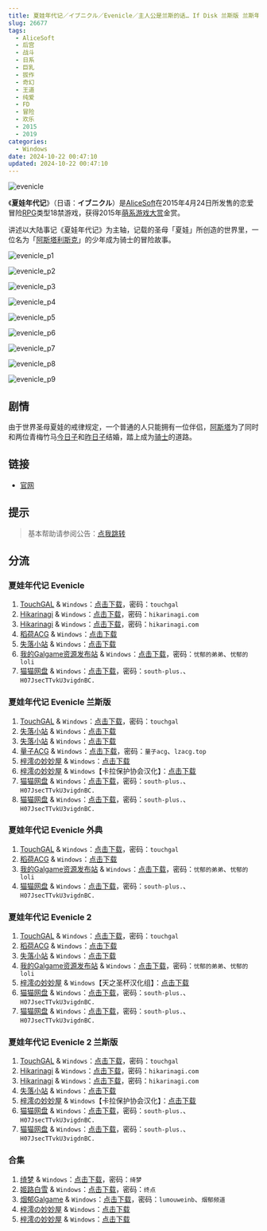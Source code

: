 ```yaml
---
title: 夏娃年代记／イブニクル／Evenicle／主人公是兰斯的话… If Disk 兰斯版 兰斯年代记 Rance 1 2 外典
slug: 26677
tags:
  - AliceSoft
  - 后宫
  - 战斗
  - 日系
  - 巨乳
  - 拔作
  - 奇幻
  - 王道
  - 纯爱
  - FD
  - 冒险
  - 欢乐
  - 2015
  - 2019
categories:
  - Windows
date: 2024-10-22 00:47:10
updated: 2024-10-22 00:47:10
---
```


![evenicle](https://static.saop.cc/vns/img/evenicle.webp)

《**夏娃年代记**》（日语：**イブニクル**）是[AliceSoft](https://zh.moegirl.org.cn/AliceSoft)在2015年4月24日所发售的恋爱冒险[RPG](https://zh.moegirl.org.cn/角色扮演类游戏)类型18禁游戏，获得2015年[萌系游戏大赏](https://zh.moegirl.org.cn/萌系游戏大赏)金赏。

<!-- more -->

讲述以大陆事记《夏娃年代记》为主轴，记载的圣母「夏娃」所创造的世界里，一位名为「[阿斯塔利斯克](https://zh.moegirl.org.cn/阿斯塔利斯克)」的少年成为骑士的冒险故事。

![evenicle_p1](https://static.saop.cc/vns/img/evenicle_p1.webp)

![evenicle_p2](https://static.saop.cc/vns/img/evenicle_p2.webp)

![evenicle_p3](https://static.saop.cc/vns/img/evenicle_p3.webp)

![evenicle_p4](https://static.saop.cc/vns/img/evenicle_p4.webp)

![evenicle_p5](https://static.saop.cc/vns/img/evenicle_p5.webp)

![evenicle_p6](https://static.saop.cc/vns/img/evenicle_p6.webp)

![evenicle_p7](https://static.saop.cc/vns/img/evenicle_p7.webp)

![evenicle_p8](https://static.saop.cc/vns/img/evenicle_p8.webp)

![evenicle_p9](https://static.saop.cc/vns/img/evenicle_p9.webp)

## 剧情

由于世界圣母夏娃的戒律规定，一个普通的人只能拥有一位伴侣，[阿斯塔](https://zh.moegirl.org.cn/阿斯塔利斯克)为了同时和两位青梅竹马[今日子](https://zh.moegirl.org.cn/昨日子和今日子)和[昨日子](https://zh.moegirl.org.cn/昨日子和今日子)结婚，踏上成为[骑士](https://zh.moegirl.org.cn/index.php?title=騎士制度(Evenicle)&action=edit&redlink=1)的道路。

## 链接

- [官网](https://www.alicesoft.com/evenicle/index.html)

## 提示

> 基本帮助请参阅公告：[点我跳转](/)

## 分流

### 夏娃年代记 Evenicle

1. [TouchGAL](https://www.touchgal.io/) & `Windows`：[点击下载](https://pan.touchgal.net/s/7qZ2fX)，密码：`touchgal`
2. [Hikarinagi](https://www.hikarinagi.com/) & `Windows`：[点击下载](https://pan.himoe.uk/s/x1ns4)，密码：`hikarinagi.com`
3. [Hikarinagi](https://www.hikarinagi.com/) & `Windows`：[点击下载](https://pan.himoe.uk/s/n5G4uq)，密码：`hikarinagi.com`
4. [稻荷ACG](https://amoebi.com/) & `Windows`：[点击下载](https://download.zrflie1.pw/PC/Evenicle.7z)
5. [失落小站](https://www.shinnku.com/) & `Windows`：[点击下载](https://www.shinnku.com/api/download/0/win/%E5%A4%8F%E5%A8%83%E5%B9%B4%E4%BB%A3%E8%AE%B0.7z)
6. [我的Galgame资源发布站](https://www.ttloli.com/) & `Windows`：[点击下载](https://www.ttloli.com/evenicle.html)，密码：`忧郁的弟弟`、`忧郁的loli`
7. [猫猫网盘](https://pan.sakiko.de/) & `Windows`：[点击下载](https://pan.sakiko.de/d/GalGame/SP%E5%90%8E%E7%AB%AF1%5BGalGame%E5%88%86%E5%8C%BA%5D/%E7%BB%88%E7%82%B9%E6%B1%89%E5%8C%96%E9%87%8D%E6%95%B4v2%E7%89%88-%E7%A6%BB%E6%95%A3/%E6%9C%AC%E4%BD%93-Part2/%5B%E3%82%A2%E3%83%AA%E3%82%B9%E3%82%BD%E3%83%95%E3%83%88%5D%20%E3%82%A4%E3%83%96%E3%83%8B%E3%82%AF%E3%83%AB%20%E5%A4%8F%E5%A8%83%E5%B9%B4%E4%BB%A3%E8%AE%B0%20Evenicle%20.rar?sign=CmX76sVwXSeoLwAWtiuWif2enx4RrX6qiT1sHWME8uM=:0)，密码：`south-plus.`、`H07JsecTTvkU3vigdnBC.`

### 夏娃年代记 Evenicle 兰斯版

1. [TouchGAL](https://www.touchgal.io/) & `Windows`：[点击下载](https://pan.touchgal.net/s/OxNtW)，密码：`touchgal`
2. [失落小站](https://www.shinnku.com/) & `Windows`：[点击下载](https://www.shinnku.com/api/download/0/win/%E5%A4%8F%E5%A8%83%E5%B9%B4%E4%BB%A3%E8%AE%B0%EF%BC%92%E5%85%B0%E6%96%AF%E7%89%88.7z)
3. [失落小站](https://www.shinnku.com/) & `Windows`：[点击下载](https://www.shinnku.com/api/download/zd/0501-1000/[150424][ALICESOFT]%20%E5%A4%8F%E5%A8%83%E5%B9%B4%E4%BB%A3%E8%AE%B0%20%E5%85%B0%E6%96%AF%E7%89%88.rar)
4. [量子ACG](https://lzacg.org/) & `Windows`：[点击下载](https://lzacg.org/5423)，密码：`量子acg`、`lzacg.top`
5. [梓澪の妙妙屋](https://zi0.cc/) & `Windows`：[点击下载](https://zi0.cc/d/%2C%E3%80%90RPG-%E8%A7%92%E8%89%B2%E6%89%AE%E6%BC%94%E6%B8%B8%E6%88%8F%E3%80%91/%E3%80%90PC%E3%80%91%E5%A4%8F%E5%A8%83%E5%B9%B4%E4%BB%A3%E8%AE%B0%20%E5%85%B0%E6%96%AF%E7%89%88/%E5%A4%8F%E5%A8%83%E5%B9%B4%E4%BB%A3%E8%AE%B0%20%E5%85%B0%E6%96%AF%E7%89%88.zip?sign=LC5OnaxHliPDKCg0YA1HfOzcVtl0MCjvE4HEWgj0GTc=:0)
6. [梓澪の妙妙屋](https://zi0.cc/) & `Windows`【卡拉保护协会汉化】：[点击下载](https://zi0.cc/d/%60%E3%80%90%E5%90%88%E9%9B%86%E7%B3%BB%E5%88%97%E3%80%91/%E5%8D%97%2BGalGame%E6%B1%89%E5%8C%96%E5%8C%BA%E5%85%A8%E5%8C%BA%E8%B5%84%E6%BA%90%E5%A4%87%E4%BB%BD/1/03/%5BAliceSoft%5D%20Evenicle%20Rance%20%20%E5%85%B0%E6%96%AF%E5%B9%B4%E4%BB%A3%E8%AE%B0%20%20%E5%A4%8F%E5%A8%83%E5%B9%B4%E4%BB%A3%E8%AE%B0%20%E5%85%B0%E6%96%AF%E7%89%88%20%E6%B1%89%E5%8C%96%E7%A1%AC%E7%9B%98%E7%89%88%5B%E5%8D%A1%E6%8B%89%E4%BF%9D%E6%8A%A4%E5%8D%8F%E4%BC%9A%E6%B1%89%E5%8C%96%5D.zip?sign=P503Cm39YVFz55zQyricKlWvGj-u8XJnORc8A5wsjQI=:0)
7. [猫猫网盘](https://pan.sakiko.de/) & `Windows`：[点击下载](https://pan.sakiko.de/d/GalGame/SP%E5%90%8E%E7%AB%AF1%5BGalGame%E5%88%86%E5%8C%BA%5D/%E7%BB%88%E7%82%B9%E6%B1%89%E5%8C%96%E9%87%8D%E6%95%B4v2%E7%89%88-%E7%A6%BB%E6%95%A3/%E6%9C%AC%E4%BD%93-Part2/%5B%E3%82%A2%E3%83%AA%E3%82%B9%E3%82%BD%E3%83%95%E3%83%88%5D%20%E3%82%A4%E3%83%96%E3%83%8B%E3%82%AF%E3%83%AB%E3%83%BB%E3%83%A9%E3%83%B3%E3%82%B9%E7%89%88%20%E5%A4%8F%E5%A8%83%E5%B9%B4%E4%BB%A3%E8%AE%B0%20%E5%85%B0%E6%96%AF%E7%89%88.rar?sign=mbyxin3dzD368W4rlbxZGbBQTLP1ANLyoMTdqWi8-ZI=:0)，密码：`south-plus.`、`H07JsecTTvkU3vigdnBC.`
8. [猫猫网盘](https://pan.sakiko.de/) & `Windows`：[点击下载](https://pan.sakiko.de/d/GalGame/SP%E5%90%8E%E7%AB%AF1%5BGalGame%E5%88%86%E5%8C%BA%5D/%E5%8D%97%2BGalGame%E6%B1%89%E5%8C%96%E5%8C%BA%E5%85%A8%E5%8C%BA%E5%A4%87%E4%BB%BD%E5%90%88%E9%9B%86%5B%E9%87%8D%E5%8E%8B%5D-%E7%A6%BB%E6%95%A3/%E7%AC%AC%E4%B8%80%E8%BD%AE-Part3/Main/%5BAliceSoft%5D%20Evenicle%20Rance%20%20%E5%85%B0%E6%96%AF%E5%B9%B4%E4%BB%A3%E8%AE%B0%20%20%E5%A4%8F%E5%A8%83%E5%B9%B4%E4%BB%A3%E8%AE%B0%20%E5%85%B0%E6%96%AF%E7%89%88%20%E6%B1%89%E5%8C%96%E7%A1%AC%E7%9B%98%E7%89%88%5B%E5%8D%A1%E6%8B%89%E4%BF%9D%E6%8A%A4%E5%8D%8F%E4%BC%9A%E6%B1%89%E5%8C%96%5D/%5BAliceSoft%5D%20Evenicle%20Rance%20%20%E5%85%B0%E6%96%AF%E5%B9%B4%E4%BB%A3%E8%AE%B0%20%20%E5%A4%8F%E5%A8%83%E5%B9%B4%E4%BB%A3%E8%AE%B0%20%E5%85%B0%E6%96%AF%E7%89%88%20%E6%B1%89%E5%8C%96%E7%A1%AC%E7%9B%98%E7%89%88%5B%E5%8D%A1%E6%8B%89%E4%BF%9D%E6%8A%A4%E5%8D%8F%E4%BC%9A%E6%B1%89%E5%8C%96%5D.rar?sign=Ksvp6b_-1jfQ0b0s2lYze9YualsbUgFJ9IWN2TxECDI=:0)，密码：`south-plus.`、`H07JsecTTvkU3vigdnBC.`

### 夏娃年代记 Evenicle 外典

1. [TouchGAL](https://www.touchgal.io/) & `Windows`：[点击下载](https://pan.touchgal.net/s/PyB7HR)，密码：`touchgal`
2. [稻荷ACG](https://amoebi.com/) & `Windows`：[点击下载](https://download.zrflie1.pw/PC/Evenicle%E5%A4%96%E5%85%B8.7z)
3. [我的Galgame资源发布站](https://www.ttloli.com/) & `Windows`：[点击下载](https://www.ttloli.com/xiawaniandaijieveniclewaidian.html)，密码：`忧郁的弟弟`、`忧郁的loli`
4. [猫猫网盘](https://pan.sakiko.de/) & `Windows`：[点击下载](https://pan.sakiko.de/d/GalGame/SP%E5%90%8E%E7%AB%AF1%5BGalGame%E5%88%86%E5%8C%BA%5D/%E7%BB%88%E7%82%B9%E6%B1%89%E5%8C%96%E9%87%8D%E6%95%B4v2%E7%89%88-%E7%A6%BB%E6%95%A3/%E6%9C%AC%E4%BD%93-Part2/%5B%E3%82%A2%E3%83%AA%E3%82%B9%E3%82%BD%E3%83%95%E3%83%88%5D%20%E3%82%A4%E3%83%96%E3%83%8B%E3%82%AF%E3%83%AB%E5%A4%96%E5%85%B8%20%E5%A4%8F%E5%A8%83%E5%B9%B4%E4%BB%A3%E8%AE%B0%20Evenicle%20%20%E5%A4%96%E5%85%B8.rar?sign=yT_MfMNi0vMZnRzCcfWFzlz8Y-PZBVFrdtulgfCQIIo=:0)，密码：`south-plus.`、`H07JsecTTvkU3vigdnBC.`

### 夏娃年代记 Evenicle 2

1. [TouchGAL](https://www.touchgal.io/) & `Windows`：[点击下载](https://pan.touchgal.net/s/G9w5hX)，密码：`touchgal`
2. [稻荷ACG](https://amoebi.com/) & `Windows`：[点击下载](https://download.zrflie1.pw/PC/Evenicle2.7z)
3. [失落小站](https://www.shinnku.com/) & `Windows`：[点击下载](https://www.shinnku.com/api/download/zd/1501-2000/[190222][ALICESOFT]%20%E5%A4%8F%E5%A8%83%E5%B9%B4%E4%BB%A3%E8%AE%B02%20V1.02.rar)
4. [我的Galgame资源发布站](https://www.ttloli.com/) & `Windows`：[点击下载](https://www.ttloli.com/evenicle2.html)，密码：`忧郁的弟弟`、`忧郁的loli`
5. [梓澪の妙妙屋](https://zi0.cc/) & `Windows`【天之圣杯汉化组】：[点击下载](https://zi0.cc/d/%60%E3%80%90%E5%90%88%E9%9B%86%E7%B3%BB%E5%88%97%E3%80%91/%E5%8D%97%2BGalGame%E6%B1%89%E5%8C%96%E5%8C%BA%E5%85%A8%E5%8C%BA%E8%B5%84%E6%BA%90%E5%A4%87%E4%BB%BD/1/03/%5BALICESOFT%5D%20%E5%A4%8F%E5%A8%83%E5%B9%B4%E4%BB%A3%E8%AE%B02%20%20%20%E3%82%A4%E3%83%96%E3%83%8B%E3%82%AF%E3%83%AB2%20V1.02%E6%B1%89%E5%8C%96%E7%A1%AC%E7%9B%98%E7%89%88%5B%E5%A4%A9%E4%B9%8B%E5%9C%A3%E6%9D%AF%E6%B1%89%E5%8C%96%E7%BB%84%5D.zip?sign=oi__9alRjTRnTZEM6YoPjh582Nz8xxl8QubCnuA202A=:0)
6. [猫猫网盘](https://pan.sakiko.de/) & `Windows`：[点击下载](https://pan.sakiko.de/d/GalGame/SP%E5%90%8E%E7%AB%AF1%5BGalGame%E5%88%86%E5%8C%BA%5D/%E7%BB%88%E7%82%B9%E6%B1%89%E5%8C%96%E9%87%8D%E6%95%B4v2%E7%89%88-%E7%A6%BB%E6%95%A3/%E6%9C%AC%E4%BD%93-Part2/%5B%E3%82%A2%E3%83%AA%E3%82%B9%E3%82%BD%E3%83%95%E3%83%88%5D%20%E3%82%A4%E3%83%96%E3%83%8B%E3%82%AF%E3%83%AB2%20%E5%A4%8F%E5%A8%83%E5%B9%B4%E4%BB%A3%E8%AE%B02.rar?sign=3NibusFV0l_XQUQnvvg6i3IHwrruX9DQuVOkCS6LMKQ=:0)，密码：`south-plus.`、`H07JsecTTvkU3vigdnBC.`
7. [猫猫网盘](https://pan.sakiko.de/) & `Windows`：[点击下载](https://pan.sakiko.de/d/GalGame/SP%E5%90%8E%E7%AB%AF1%5BGalGame%E5%88%86%E5%8C%BA%5D/%E5%8D%97%2BGalGame%E6%B1%89%E5%8C%96%E5%8C%BA%E5%85%A8%E5%8C%BA%E5%A4%87%E4%BB%BD%E5%90%88%E9%9B%86%5B%E9%87%8D%E5%8E%8B%5D-%E7%A6%BB%E6%95%A3/%E7%AC%AC%E4%B8%80%E8%BD%AE-Part3/Main/%5BALICESOFT%5D%20%E5%A4%8F%E5%A8%83%E5%B9%B4%E4%BB%A3%E8%AE%B02%20%20%20%E3%82%A4%E3%83%96%E3%83%8B%E3%82%AF%E3%83%AB2%20V1.02%E6%B1%89%E5%8C%96%E7%A1%AC%E7%9B%98%E7%89%88%5B%E5%A4%A9%E4%B9%8B%E5%9C%A3%E6%9D%AF%E6%B1%89%E5%8C%96%E7%BB%84%5D/%5BALICESOFT%5D%20%E5%A4%8F%E5%A8%83%E5%B9%B4%E4%BB%A3%E8%AE%B02%20%20%20%E3%82%A4%E3%83%96%E3%83%8B%E3%82%AF%E3%83%AB2%20V1.02%E6%B1%89%E5%8C%96%E7%A1%AC%E7%9B%98%E7%89%88%5B%E5%A4%A9%E4%B9%8B%E5%9C%A3%E6%9D%AF%E6%B1%89%E5%8C%96%E7%BB%84%5D.rar?sign=vH5rwEVFA_udO6BDciIhVJwNAekFkMFDYO1rOZ0d4Pk=:0)，密码：`south-plus.`、`H07JsecTTvkU3vigdnBC.`

### 夏娃年代记 Evenicle 2 兰斯版

1. [TouchGAL](https://www.touchgal.io/) & `Windows`：[点击下载](https://pan.touchgal.net/s/VDBZud)，密码：`touchgal`
2. [Hikarinagi](https://www.hikarinagi.com/) & `Windows`：[点击下载](https://pan.himoe.uk/s/yXwCz)，密码：`hikarinagi.com`
3. [Hikarinagi](https://www.hikarinagi.com/) & `Windows`：[点击下载](https://pan.himoe.uk/s/mZ7pFK)，密码：`hikarinagi.com`
4. [失落小站](https://www.shinnku.com/) & `Windows`：[点击下载](https://www.shinnku.com/api/download/zd/1501-2000/[190222][ALICESOFT]%20%E5%A4%8F%E5%A8%83%E5%B9%B4%E4%BB%A3%E8%AE%B0%EF%BC%92%E5%85%B0%E6%96%AF%E7%89%88.rar)
5. [梓澪の妙妙屋](https://zi0.cc/) & `Windows`【卡拉保护协会汉化】：[点击下载](https://zi0.cc/d/%60%E3%80%90%E5%90%88%E9%9B%86%E7%B3%BB%E5%88%97%E3%80%91/%E5%8D%97%2BGalGame%E6%B1%89%E5%8C%96%E5%8C%BA%E5%85%A8%E5%8C%BA%E8%B5%84%E6%BA%90%E5%A4%87%E4%BB%BD/1/03/%5BAliceSoft%5D%20Evenicle%202%20Rance%20%20%E5%A4%8F%E5%A8%83%E5%B9%B4%E4%BB%A3%E8%AE%B0%EF%BC%92%E5%85%B0%E6%96%AF%E7%89%88%20%E6%B1%89%E5%8C%96%E7%A1%AC%E7%9B%98%E7%89%88%5B%E5%8D%A1%E6%8B%89%E4%BF%9D%E6%8A%A4%E5%8D%8F%E4%BC%9A%E6%B1%89%E5%8C%96%E7%BB%84%5D.zip?sign=Ury-l3l0Rbb833w2hoYxm76MWahrTrVAkhoDUMIfFIQ=:0)
6. [猫猫网盘](https://pan.sakiko.de/) & `Windows`：[点击下载](https://pan.sakiko.de/d/GalGame/SP%E5%90%8E%E7%AB%AF1%5BGalGame%E5%88%86%E5%8C%BA%5D/%E7%BB%88%E7%82%B9%E6%B1%89%E5%8C%96%E9%87%8D%E6%95%B4v2%E7%89%88-%E7%A6%BB%E6%95%A3/%E6%9C%AC%E4%BD%93-Part1/%5B%E3%82%A2%E3%83%AA%E3%82%B9%E3%82%BD%E3%83%95%E3%83%88%5D%20%E3%82%A4%E3%83%96%E3%83%8B%E3%82%AF%E3%83%AB%EF%BC%92%E3%83%A9%E3%83%B3%E3%82%B9%E7%89%88%20%E5%A4%8F%E5%A8%83%E5%B9%B4%E4%BB%A3%E8%AE%B0%EF%BC%92%E5%85%B0%E6%96%AF%E7%89%88.rar?sign=vWAjUDUCLOtsHxNoNtK8gxyQByO_BCmX-0PlcYPEuK8=:0)，密码：`south-plus.`、`H07JsecTTvkU3vigdnBC.`
7. [猫猫网盘](https://pan.sakiko.de/) & `Windows`：[点击下载](https://pan.sakiko.de/d/GalGame/SP%E5%90%8E%E7%AB%AF1%5BGalGame%E5%88%86%E5%8C%BA%5D/%E5%8D%97%2BGalGame%E6%B1%89%E5%8C%96%E5%8C%BA%E5%85%A8%E5%8C%BA%E5%A4%87%E4%BB%BD%E5%90%88%E9%9B%86%5B%E9%87%8D%E5%8E%8B%5D-%E7%A6%BB%E6%95%A3/%E7%AC%AC%E4%B8%80%E8%BD%AE-Part3/Main/%5BAliceSoft%5D%20Evenicle%202%20Rance%20%20%E5%A4%8F%E5%A8%83%E5%B9%B4%E4%BB%A3%E8%AE%B0%EF%BC%92%E5%85%B0%E6%96%AF%E7%89%88%20%E6%B1%89%E5%8C%96%E7%A1%AC%E7%9B%98%E7%89%88%5B%E5%8D%A1%E6%8B%89%E4%BF%9D%E6%8A%A4%E5%8D%8F%E4%BC%9A%E6%B1%89%E5%8C%96%E7%BB%84%5D/%5BAliceSoft%5D%20Evenicle%202%20Rance%20%20%E5%A4%8F%E5%A8%83%E5%B9%B4%E4%BB%A3%E8%AE%B0%EF%BC%92%E5%85%B0%E6%96%AF%E7%89%88%20%E6%B1%89%E5%8C%96%E7%A1%AC%E7%9B%98%E7%89%88%5B%E5%8D%A1%E6%8B%89%E4%BF%9D%E6%8A%A4%E5%8D%8F%E4%BC%9A%E6%B1%89%E5%8C%96%E7%BB%84%5D.rar?sign=4gOZP0dZ82_Rnc6j1p-2T_ZyX2TcWJPi4WeBGRX0Zj8=:0)，密码：`south-plus.`、`H07JsecTTvkU3vigdnBC.`

### 合集

1. [绮梦](https://acgs.one/) & `Windows`：[点击下载](https://game.acgs.one/game/248.html)，密码：`绮梦`
2. [姬路白雪](https://pan.jlbx.xyz/) & `Windows`：[点击下载](https://pan.jlbx.xyz/?s=%E5%A4%8F%E5%A8%83%E5%B9%B4%E4%BB%A3%E8%AE%B0)，密码：`终点`
3. [烟郁Galgame](https://yanyugal.top/) & `Windows`：[点击下载](https://yanyugal.top/disk1/PC/%E5%A4%8F%E5%A8%83%E5%B9%B4%E4%BB%A3%E8%AE%B0)，密码：`lumouweinb`、`烟郁频道`
4. [梓澪の妙妙屋](https://zi0.cc/) & `Windows`：[点击下载](https://zi0.cc/%60%E3%80%90%E5%90%88%E9%9B%86%E7%B3%BB%E5%88%97%E3%80%91/%E6%B1%89%E5%8C%96galgame%E4%BC%9A%E7%A4%BE%E5%90%88%E9%9B%86/%E6%B1%89%E5%8C%96%E4%BC%9A%E7%A4%BE%E5%90%88%E9%9B%86%E9%83%A8%E5%88%86%20part3/ALICESOFT)
5. [梓澪の妙妙屋](https://zi0.cc/) & `Windows`：[点击下载](https://zi0.cc/%60%E3%80%90%E5%90%88%E9%9B%86%E7%B3%BB%E5%88%97%E3%80%91/Alice%20Soft%E7%A4%BE%2026%E9%83%A8%E6%B1%89%E5%8C%96%E5%90%88%E9%9B%86)

